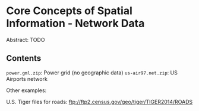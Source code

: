 Core Concepts of Spatial Information - Network Data
=============================================

Abstract: TODO

Contents
----------------------

`power.gml.zip`: Power grid (no geographic data)
`us-air97.net.zip`: US Airports network
 
Other examples: 

U.S. Tiger files for roads: ftp://ftp2.census.gov/geo/tiger/TIGER2014/ROADS

